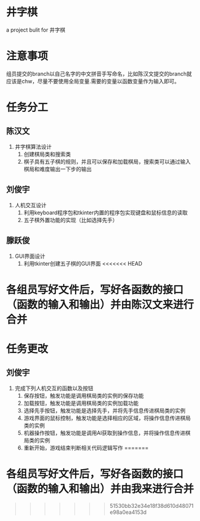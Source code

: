 # 井字棋
a project bulit for 井字棋
# 注意事项
组员提交的branch以自己名字的中文拼音手写命名，比如陈汉文提交的branch就应该是chw，尽量不要使用全局变量.需要的变量以函数变量作为输入即可。
# 任务分工
## 陈汉文
1. 井字棋算法设计
   1. 创建棋局类和搜索类
   2. 棋子具有五子棋的规则，并且可以保存和加载棋局，搜索类可以通过输入
   棋局和难度输出一下步的输出
## 刘俊宇
1. 人机交互设计
   1. 利用keyboard程序包和tkinter内置的程序包实现键盘和鼠标信息的读取
   2. 五子棋外置功能的实现（比如选择先手）
## 滕跃俊
1. GUI界面设计
   1. 利用tkinter创建五子棋的GUI界面
<<<<<<< HEAD
# 各组员写好文件后，写好各函数的接口（函数的输入和输出）并由陈汉文来进行合并
# 任务更改
## 刘俊宇
1. 完成下列人机交互的函数以及按钮
   1. 保存按钮，触发功能是调用棋局类的实例的保存功能
   2. 加载按钮，触发功能是调用棋局类的实例加载功能
   3. 选择先手按钮，触发功能是选择先手，并将先手信息传进棋局类的实例
   4. 游戏界面的鼠标控制，触发功能是选择相应的区域，将操作信息传进棋局类的实例
   5. 机器操作按钮，触发功能是调用AI获取到操作信息，并将操作信息传进棋局类的实例
   6. 重新开始，游戏结束判断相关代码逻辑写作
=======
# 各组员写好文件后，写好各函数的接口（函数的输入和输出）并由我来进行合并
>>>>>>> 51530bb32e34e18f38d610d48071e98a0ea4153d
